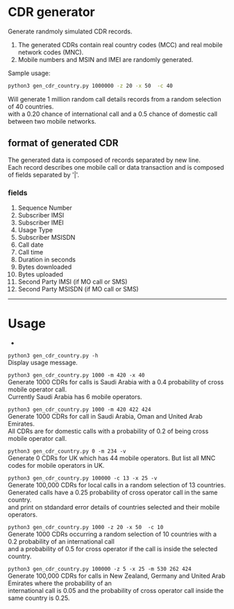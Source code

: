 # CDR generator

Generate randmoly simulated CDR records.

1. The generated CDRs contain real country codes (MCC) and real mobile network codes (MNC).
1. Mobile numbers and MSIN and IMEI are randomly generated.


Sample usage:

```bash
python3 gen_cdr_country.py 1000000 -z 20 -x 50  -c 40
```

Will generate 1 million random call details records from a random selection of 40 countries.\
with a 0.20 chance of international call and a 0.5 chance of domestic call between two mobile networks.


## format of generated CDR

The generated data is composed of records separated by new line.\
Each record describes one mobile call or data transaction and is composed of fields separated by '|'.

### fields

1. Sequence Number
2. Subscriber IMSI
3. Subscriber IMEI
4. Usage Type
5. Subscriber MSISDN
6. Call date
7. Call time
8. Duration in seconds
9. Bytes downloaded
10. Bytes uploaded
11. Second Party IMSI (if MO call or SMS)
12. Second Party MSISDN (if MO call or SMS)

---

# Usage

-
`python3 gen_cdr_country.py -h`\
Display usage message.

`python3 gen_cdr_country.py 1000 -m 420 -x 40`\
Generate 1000 CDRs for calls is Saudi Arabia with a 0.4 probability of cross mobile operator call.\
Currently Saudi Arabia has 6 mobile operators.

`python3 gen_cdr_country.py 1000 -m 420 422 424`\
Generate 1000 CDRs for call in Saudi Arabia, Oman and United Arab Emirates.\
All CDRs are for domestic calls with a probability of 0.2 of being cross mobile operator call.

`python3 gen_cdr_country.py 0 -m 234 -v`\
Generate 0 CDRs for UK which has 44 mobile operators. But list all MNC codes for mobile operators in UK.

`python3 gen_cdr_country.py 100000 -c 13 -x 25 -v`\
Generate 100,000 CDRs for local calls in a random selection of 13 countries.\
Generated calls have a 0.25 probability of cross operator call in the same country.\
and print on stdandard error details of countries selected and their mobile operators.

`python3 gen_cdr_country.py 1000 -z 20 -x 50  -c 10`\
Generate 1000 CDRs occurring a random selection of 10 countries with a 0.2 probability of an international call\
and a probability of 0.5 for cross operator if the call is inside the selected country.

`python3 gen_cdr_country.py 100000 -z 5 -x 25 -m 530 262 424`\
Generate 100,000 CDRs for calls in New Zealand, Germany and United Arab Emirates where the probability of an\
international call is 0.05 and the probability of cross operator call inside the same country is 0.25.
